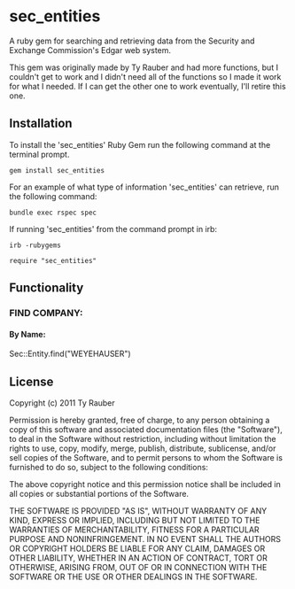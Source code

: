 # sec_entities

A ruby gem for searching and retrieving data from the Security and Exchange Commission's Edgar web system.

This gem was originally made by Ty Rauber and had more functions, but I couldn't get to work and I didn't need all of the functions so I made it work for what I needed.
If I can get the other one to work eventually, I'll retire this one.


## Installation

To install the 'sec_entities' Ruby Gem run the following command at the terminal prompt.

`gem install sec_entities`

For an example of what type of information 'sec_entities' can retrieve, run the following command:

`bundle exec rspec spec`

If running 'sec_entities' from the command prompt in irb:

`irb -rubygems`

`require "sec_entities"`

## Functionality

### FIND COMPANY:

#### By Name:

Sec::Entity.find("WEYEHAUSER")


## License

Copyright (c) 2011 Ty Rauber

Permission is hereby granted, free of charge, to any person obtaining a copy of this software and associated documentation files (the "Software"), to deal in the Software without restriction, including without limitation the rights to use, copy, modify, merge, publish, distribute, sublicense, and/or sell copies of the Software, and to permit persons to whom the Software is furnished to do so, subject to the following conditions:

The above copyright notice and this permission notice shall be included in all copies or substantial portions of the Software.

THE SOFTWARE IS PROVIDED "AS IS", WITHOUT WARRANTY OF ANY KIND, EXPRESS OR IMPLIED, INCLUDING BUT NOT LIMITED TO THE WARRANTIES OF MERCHANTABILITY, FITNESS FOR A PARTICULAR PURPOSE AND NONINFRINGEMENT. IN NO EVENT SHALL THE AUTHORS OR COPYRIGHT HOLDERS BE LIABLE FOR ANY CLAIM, DAMAGES OR OTHER LIABILITY, WHETHER IN AN ACTION OF CONTRACT, TORT OR OTHERWISE, ARISING FROM, OUT OF OR IN CONNECTION WITH THE SOFTWARE OR THE USE OR OTHER DEALINGS IN THE SOFTWARE.
